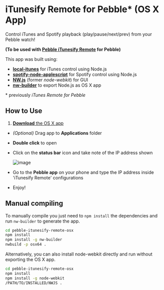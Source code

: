 # iTunesify Remote for Pebble* (OS X App)

Control iTunes and Spotify playback (play/pause/next/prev) from your Pebble watch!

**(To be used with [Pebble iTunesify Remote](https://github.com/macecchi/pebble-itunesify-remote) for Pebble)**


This app was built using:

- **[local-itunes](https://github.com/airtoxin/local-itunes)** for iTunes  control using Node.js
- **[spotify-node-applescript](https://github.com/andrehaveman/spotify-node-applescript)** for Spotify control using Node.js
- **[NW.js](https://github.com/nwjs/nw.js)** (former *node-webkit*) for GUI 
- **[nw-builder](https://github.com/nwjs/nw-builder)** to export Node.js as OS X app

\* previously *iTunes Remote for Pebble*



## How to Use

1. [**Download** the OS X app](https://github.com/macecchi/pebble-itunesify-remote-osx/releases/)
- *(Optional)* Drag app to **Applications** folder
- **Double click** to open
- Click on the **status bar** icon and take note of the IP address shown

	![image](https://raw.githubusercontent.com/macecchi/pebble-itunes-remote-osx/master/resources/images/statusbar_help.png)
- Go to the **Pebble app** on your phone and type the IP address inside 'iTunesify Remote' configurations
- Enjoy!


## Manual compiling

To manually compile you just need to `npm install` the dependencies and run `nw-builder` to generate the app.

```bash
cd pebble-itunesify-remote-osx
npm install
npm install -g nw-builder
nwbuild -p osx64 .
```

Alternatively, you can also install node-webkit directly and run without exporting the OS X app.

```bash
cd pebble-itunesify-remote-osx
npm install
npm install -g node-webkit
/PATH/TO/INSTALLED/NWJS .
```
